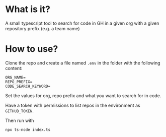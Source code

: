 # What is it?
A small typescript tool to search for code in GH in a given org with a given repository prefix (e.g. a team name)

# How to use?

Clone the repo and create a file named `.env` in the folder with the following content:

```
ORG_NAME=
REPO_PREFIX=
CODE_SEARCH_KEYWORD=
```

Set the values for org, repo prefix and what you want to search for in code.

Have a token with permissions to list repos in the environment as `GITHUB_TOKEN`.

Then run with 

```
npx ts-node index.ts
```
